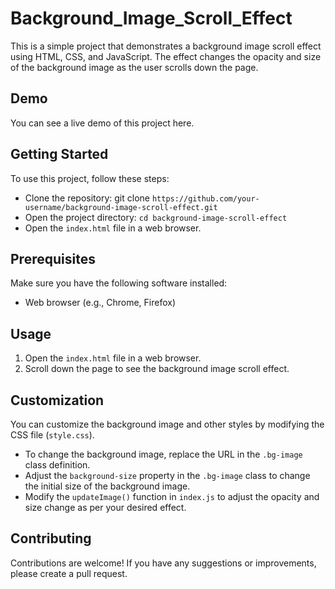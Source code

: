 # Background_Image_Scroll_Effect

This is a simple project that demonstrates a background image scroll effect using HTML, CSS, and JavaScript. The effect changes the opacity and size of the background image as the user scrolls down the page.

## Demo
You can see a live demo of this project here.



## Getting Started
To use this project, follow these steps:

- Clone the repository: git clone `https://github.com/your-username/background-image-scroll-effect.git`
- Open the project directory: `cd background-image-scroll-effect`
- Open the `index.html` file in a web browser.

## Prerequisites
Make sure you have the following software installed:

- Web browser (e.g., Chrome, Firefox)

## Usage
1. Open the `index.html` file in a web browser.
2. Scroll down the page to see the background image scroll effect.

## Customization
You can customize the background image and other styles by modifying the CSS file (`style.css`).

- To change the background image, replace the URL in the `.bg-image` class definition.
- Adjust the `background-size` property in the `.bg-image` class to change the initial size of the background image.
- Modify the `updateImage()` function in `index.js` to adjust the opacity and size change as per your desired effect.

## Contributing
Contributions are welcome! If you have any suggestions or improvements, please create a pull request.
